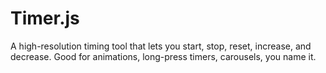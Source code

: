 # Timer.js

A high-resolution timing tool that lets you start, stop, reset, increase, and decrease. Good for animations, long-press timers, carousels, you name it.